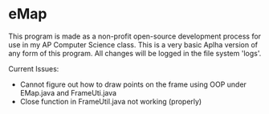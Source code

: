 # eMap

This program is made as a non-profit open-source development process for use in my AP Computer Science class. This is a very basic Aplha version of any form of this program. All changes will be logged in the file system 'logs'.

Current Issues:
- Cannot figure out how to draw points on the frame using OOP under EMap.java and FrameUti.java
- Close function in FrameUtil.java not working (properly)
